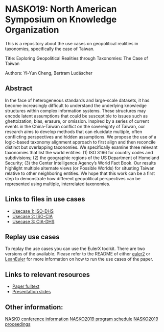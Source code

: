 # NASKO19: North American Symposium on Knowledge Organization 
This is a repository about the use cases on geopolitical realities in taxonomies, specifically the case of Taiwan.

Title: Exploring Geopolitical Realities through Taxonomies: The Case of Taiwan

Authors: Yi-Yun Cheng, Bertram Ludäscher



## Abstract 
In the face of heterogeneous standards and large-scale datasets, it has become increasingly difficult to understand the underlying knowledge structures within complex information systems. These structures may encode latent assumptions that could be susceptible to issues such as ghettoization, bias, erasure, or omission. Inspired by a series of current events in the China-Taiwan conflict on the sovereignty of Taiwan, our research aims to develop methods that can elucidate multiple, often conflicting perspectives and hidden assumptions. We propose the use of a logic-based taxonomy alignment approach to first align and then reconcile distinct but overlapping taxonomies. We specifically examine three relevant taxonomies that list the world entities: (1) ISO 3166 for country codes and subdivisions; (2) the geographic regions of the US Department of Homeland Security; (3) the Center Intelligence Agency’s World Fact Book. Our results highlight multiple alternate views (or Possible Worlds) for situating Taiwan relative to other neighboring entities. We hope that this work can be a first step to demonstrate how different geopolitical perspectives can be represented using multiple, interrelated taxonomies.

## Links to files in use cases
- [Usecase 1: ISO-DHS](https://github.com/EulerProject/NASKO19/tree/master/Usecase1_ISO-DHS)
- [Usecase 2: ISO-CIA](https://github.com/EulerProject/NASKO19/tree/master/Usecase2_ISO-CIA/2019-05-17-12:44:49-ISO_CIA_Asia_briefTC)
- [Usecase 3: CIA-DHS](https://github.com/EulerProject/NASKO19/tree/master/Usecase3_CIA-DHS)

## Replay use cases
To replay the use cases you can use the EulerX toolkit. There are two versions of the available. Please refer to the README of either [euler2](https://github.com/rodenhausen/ASIST17/blob/master/euler2/README.md) or [LeanEuler](https://github.com/idaks/LeanEuler) for more information on how to run the use cases of the paper.

## Links to relevant resources
- [Paper fulltext](https://github.com/EulerProject/NASKO19/blob/master/NASKO_2019_final.pdf)
- [Presentation slides](https://github.com/EulerProject/NASKO19/blob/master/NASKO2019_slides.pdf)

## Other information:
[NASKO conference information](http://www.iskocus.org/nasko2019.php)
[NASKO2019 program schedule](http://www.iskocus.org/nasko2019-program.php)
[NASKO2019 proceedings](https://journals.lib.washington.edu/index.php/nasko)

